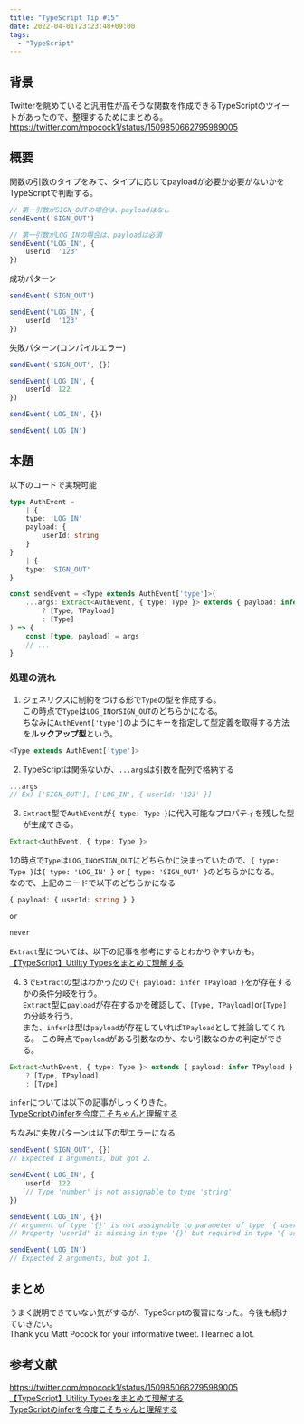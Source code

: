 ```yaml
---
title: "TypeScript Tip #15"
date: 2022-04-01T23:23:48+09:00
tags: 
  - "TypeScript"
---
```

## 背景
Twitterを眺めていると汎用性が高そうな関数を作成できるTypeScriptのツイートがあったので、整理するためにまとめる。<br>
https://twitter.com/mpocock1/status/1509850662795989005


## 概要
関数の引数のタイプをみて、タイプに応じてpayloadが必要か必要がないかをTypeScriptで判断する。<br>
```typescript
// 第一引数がSIGN_OUTの場合は、payloadはなし
sendEvent('SIGN_OUT')

// 第一引数がLOG_INの場合は、payloadは必須
sendEvent("LOG_IN", {
    userId: '123'
})
```

成功パターン
```typescript
sendEvent('SIGN_OUT')

sendEvent("LOG_IN", {
    userId: '123'
})
```

失敗パターン(コンパイルエラー)
```typescript
sendEvent('SIGN_OUT', {})

sendEvent('LOG_IN', {
    userId: 122
})

sendEvent('LOG_IN', {})

sendEvent('LOG_IN')
```

## 本題
以下のコードで実現可能

```typescript
type AuthEvent =
    | {
    type: 'LOG_IN'
    payload: {
        userId: string
    }
}
    | {
    type: 'SIGN_OUT'
}

const sendEvent = <Type extends AuthEvent['type']>(
    ...args: Extract<AuthEvent, { type: Type }> extends { payload: infer TPayload } 
        ? [Type, TPayload]
        : [Type]
) => {
    const [type, payload] = args
    // ...
}
```
### 処理の流れ
1. ジェネリクスに制約をつける形で`Type`の型を作成する。<br>
この時点で`Type`は`LOG_IN`or`SIGN_OUT`のどちらかになる。<br>
ちなみに`AuthEvent['type']`のようにキーを指定して型定義を取得する方法を**ルックアップ型**という。
```typescript
<Type extends AuthEvent['type']>
```

2. TypeScriptは関係ないが、`...args`は引数を配列で格納する
```typescript
...args
// Ex) ['SIGN_OUT'], ['LOG_IN', { userId: '123' }]
```
3. `Extract`型で`AuthEvent`が`{ type: Type }`に代入可能なプロパティを残した型が生成できる。<br>
```typescript
Extract<AuthEvent, { type: Type }>
```
1の時点で`Type`は`LOG_IN`or`SIGN_OUT`にどちらかに決まっていたので、`{ type: Type }`は`{ type: 'LOG_IN' }` or `{ type: 'SIGN_OUT' }`のどちらかになる。<br>
なので、上記のコードで以下のどちらかになる
```typescript
{ payload: { userId: string } }

or

never
```
`Extract`型については、以下の記事を参考にするとわかりやすいかも。<br>
[【TypeScript】Utility Typesをまとめて理解する](https://qiita.com/k-penguin-sato/items/e2791d7a57e96f6144e5#extracttu)

4. 3で`Extract`の型はわかったので`{ payload: infer TPayload }`をが存在するかの条件分岐を行う。<br>
`Extract`型に`payload`が存在するかを確認して、`[Type, TPayload]`or`[Type]`の分岐を行う。<br>
また、`infer`は型は`payload`が存在していれば`TPayload`として推論してくれる。
この時点で`payload`がある引数なのか、ない引数なのかの判定ができる。
```typescript
Extract<AuthEvent, { type: Type }> extends { payload: infer TPayload }
    ? [Type, TPayload]
    : [Type]
```

`infer`については以下の記事がしっくりきた。  
[TypeScriptのinferを今度こそちゃんと理解する](https://zenn.dev/brachio_takumi/articles/464106a6a80eca8ab919#infer)

ちなみに失敗パターンは以下の型エラーになる
```typescript
sendEvent('SIGN_OUT', {})
// Expected 1 arguments, but got 2.

sendEvent('LOG_IN', {
    userId: 122
    // Type 'number' is not assignable to type 'string'
})

sendEvent('LOG_IN', {})
// Argument of type '{}' is not assignable to parameter of type '{ userId: string; }'.
// Property 'userId' is missing in type '{}' but required in type '{ userId: string; }'.

sendEvent('LOG_IN')
// Expected 2 arguments, but got 1.

```


## まとめ
うまく説明できていない気がするが、TypeScriptの復習になった。今後も続けていきたい。<br>
Thank you Matt Pocock for your informative tweet. I learned a lot.

## 参考文献
https://twitter.com/mpocock1/status/1509850662795989005 <br> 
[【TypeScript】Utility Typesをまとめて理解する](https://qiita.com/k-penguin-sato/items/e2791d7a57e96f6144e5#extracttu) <br>
[TypeScriptのinferを今度こそちゃんと理解する](https://zenn.dev/brachio_takumi/articles/464106a6a80eca8ab919#infer)

